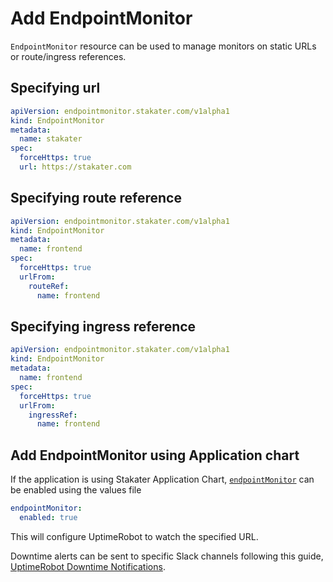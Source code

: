 # Add EndpointMonitor

`EndpointMonitor` resource can be used to manage monitors on static URLs or route/ingress references.

## Specifying url

```yaml
apiVersion: endpointmonitor.stakater.com/v1alpha1
kind: EndpointMonitor
metadata:
  name: stakater
spec:
  forceHttps: true
  url: https://stakater.com
```

## Specifying route reference

```yaml
apiVersion: endpointmonitor.stakater.com/v1alpha1
kind: EndpointMonitor
metadata:
  name: frontend
spec:
  forceHttps: true
  urlFrom:
    routeRef:
      name: frontend
```

## Specifying ingress reference

```yaml
apiVersion: endpointmonitor.stakater.com/v1alpha1
kind: EndpointMonitor
metadata:
  name: frontend
spec:
  forceHttps: true
  urlFrom:
    ingressRef:
      name: frontend
```

## Add EndpointMonitor using Application chart

If the application is using Stakater Application Chart, [`endpointMonitor`](https://github.com/stakater/application/blob/master/application/templates/endpointmonitor.yaml) can be enabled using the values file

```yaml
endpointMonitor:
  enabled: true
```

This will configure UptimeRobot to watch the specified URL.

Downtime alerts can be sent to specific Slack channels following this guide, [UptimeRobot Downtime Notifications](../../monitoring-stack/downtime-notifications-uptimerobot.md).
